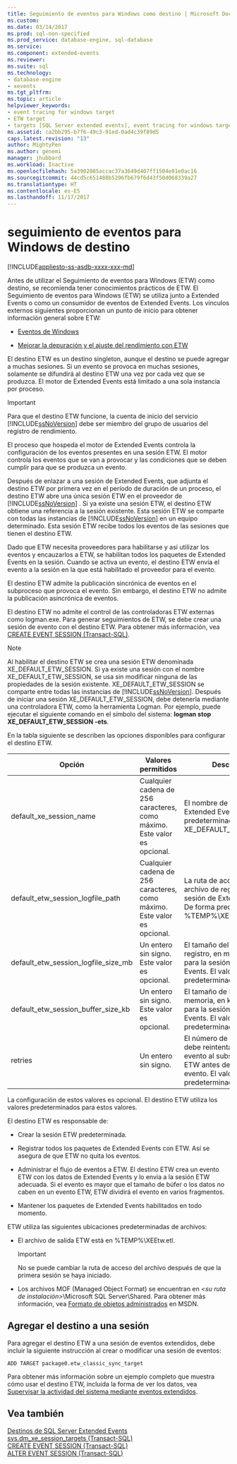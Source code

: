 ```yaml
---
title: Seguimiento de eventos para Windows como destino | Microsoft Docs
ms.custom: 
ms.date: 03/14/2017
ms.prod: sql-non-specified
ms.prod_service: database-engine, sql-database
ms.service: 
ms.component: extended-events
ms.reviewer: 
ms.suite: sql
ms.technology:
- database-engine
- xevents
ms.tgt_pltfrm: 
ms.topic: article
helpviewer_keywords:
- event tracing for windows target
- ETW target
- targets [SQL Server extended events], event tracing for windows target
ms.assetid: ca2bb295-b7f6-49c3-91ed-0ad4c39f89d5
caps.latest.revision: "13"
author: MightyPen
ms.author: genemi
manager: jhubbard
ms.workload: Inactive
ms.openlocfilehash: 5a3902085accac37a3649d407ff1504e01e0ac16
ms.sourcegitcommit: 44cd5c651488b5296fb679f6d43f50d068339a27
ms.translationtype: HT
ms.contentlocale: es-ES
ms.lasthandoff: 11/17/2017
---
```

# <a name="event-tracing-for-windows-target"></a>seguimiento de eventos para Windows de destino
[!INCLUDE[appliesto-ss-asdb-xxxx-xxx-md](../../includes/appliesto-ss-asdb-xxxx-xxx-md.md)]

  Antes de utilizar el Seguimiento de eventos para Windows (ETW) como destino, se recomienda tener conocimientos prácticos de ETW. El Seguimiento de eventos para Windows (ETW) se utiliza junto a Extended Events o como un consumidor de eventos de Extended Events. Los vínculos externos siguientes proporcionan un punto de inicio para obtener información general sobre ETW:  
  
-   [Eventos de Windows](http://go.microsoft.com/fwlink/?LinkId=92380)  
  
-   [Mejorar la depuración y el ajuste del rendimiento con ETW](http://go.microsoft.com/fwlink/?LinkId=92381)  
  
 El destino ETW es un destino singleton, aunque el destino se puede agregar a muchas sesiones. Si un evento se provoca en muchas sesiones, solamente se difundirá al destino ETW una vez por cada vez que se produzca. El motor de Extended Events está limitado a una sola instancia por proceso.  
  
> [!IMPORTANT]  
>  Para que el destino ETW funcione, la cuenta de inicio del servicio [!INCLUDE[ssNoVersion](../../includes/ssnoversion-md.md)] debe ser miembro del grupo de usuarios del registro de rendimiento.  
  
 El proceso que hospeda el motor de Extended Events controla la configuración de los eventos presentes en una sesión ETW. El motor controla los eventos que se van a provocar y las condiciones que se deben cumplir para que se produzca un evento.  
  
 Después de enlazar a una sesión de Extended Events, que adjunta el destino ETW por primera vez en el período de duración de un proceso, el destino ETW abre una única sesión ETW en el proveedor de [!INCLUDE[ssNoVersion](../../includes/ssnoversion-md.md)] . Si ya existe una sesión ETW, el destino ETW obtiene una referencia a la sesión existente. Esta sesión ETW se comparte con todas las instancias de [!INCLUDE[ssNoVersion](../../includes/ssnoversion-md.md)] en un equipo determinado. Esta sesión ETW recibe todos los eventos de las sesiones que tienen el destino ETW.  
  
 Dado que ETW necesita proveedores para habilitarse y así utilizar los eventos y encauzarlos a ETW, se habilitan todos los paquetes de Extended Events en la sesión. Cuando se activa un evento, el destino ETW envía el evento a la sesión en la que está habilitado el proveedor para el evento.  
  
 El destino ETW admite la publicación sincrónica de eventos en el subproceso que provoca el evento. Sin embargo, el destino ETW no admite la publicación asincrónica de eventos.  
  
 El destino ETW no admite el control de las controladoras ETW externas como logman.exe. Para generar seguimientos de ETW, se debe crear una sesión de evento con el destino ETW. Para obtener más información, vea [CREATE EVENT SESSION &#40;Transact-SQL&#41;](../../t-sql/statements/create-event-session-transact-sql.md).  
  
> [!NOTE]  
>  Al habilitar el destino ETW se crea una sesión ETW denominada XE_DEFAULT_ETW_SESSION. Si ya existe una sesión con el nombre XE_DEFAULT_ETW_SESSION, se usa sin modificar ninguna de las propiedades de la sesión existente. XE_DEFAULT_ETW_SESSION se comparte entre todas las instancias de [!INCLUDE[ssNoVersion](../../includes/ssnoversion-md.md)]. Después de iniciar una sesión XE_DEFAULT_ETW_SESSION, debe detenerla mediante una controladora ETW, como la herramienta Logman. Por ejemplo, puede ejecutar el siguiente comando en el símbolo del sistema: **logman stop XE_DEFAULT_ETW_SESSION -ets**.  
  
 En la tabla siguiente se describen las opciones disponibles para configurar el destino ETW.  
  
|Opción|Valores permitidos|Descripción|  
|------------|--------------------|-----------------|  
|default_xe_session_name|Cualquier cadena de 256 caracteres, como máximo. Este valor es opcional.|El nombre de la sesión de Extended Events. De forma predeterminada, es XE_DEFAULT_ETW_SESSION.|  
|default_etw_session_logfile_path|Cualquier cadena de 256 caracteres, como máximo. Este valor es opcional.|La ruta de acceso del archivo de registro para la sesión de Extended Events. De forma predeterminada, es %TEMP%\XEEtw.etl.|  
|default_etw_session_logfile_size_mb|Un entero sin signo. Este valor es opcional.|El tamaño del archivo de registro, en megabytes (MB), para la sesión de Extended Events. El valor predeterminado es 20 MB.|  
|default_etw_session_buffer_size_kb|Un entero sin signo. Este valor es opcional.|El tamaño de búfer en memoria, en kilobytes (kB), para la sesión de Extended Events. El valor predeterminado es 128 kB.|  
|retries|Un entero sin signo.|El número de veces que se debe reintentar publicar el evento al subsistema de ETW antes de quitar el evento. El valor predeterminado es 0.|  
  
 La configuración de estos valores es opcional. El destino ETW utiliza los valores predeterminados para estos valores.  
  
 El destino ETW es responsable de:  
  
-   Crear la sesión ETW predeterminada.  
  
-   Registrar todos los paquetes de Extended Events con ETW. Así se asegura de que ETW no quita los eventos.  
  
-   Administrar el flujo de eventos a ETW. El destino ETW crea un evento ETW con los datos de Extended Events y lo envía a la sesión ETW adecuada. Si el evento es mayor que el tamaño de búfer o los datos no caben en un evento ETW, ETW dividirá el evento en varios fragmentos.  
  
-   Mantener los paquetes de Extended Events habilitados en todo momento.  
  
 ETW utiliza las siguientes ubicaciones predeterminadas de archivos:  
  
-   El archivo de salida ETW está en %TEMP%\XEEtw.etl.  
  
    > [!IMPORTANT]  
    >  No se puede cambiar la ruta de acceso del archivo después de que la primera sesión se haya iniciado.  
  
-   Los archivos MOF (Managed Object Format) se encuentran en *\<su ruta de instalación>*\Microsoft SQL Server\Shared. Para obtener más información, vea [Formato de objetos administrados](http://go.microsoft.com/fwlink/?LinkId=92851) en MSDN.  
  
## <a name="adding-the-target-to-a-session"></a>Agregar el destino a una sesión  
 Para agregar el destino ETW a una sesión de eventos extendidos, debe incluir la siguiente instrucción al crear o modificar una sesión de eventos:  
  
```  
ADD TARGET package0.etw_classic_sync_target  
```  
  
 Para obtener más información sobre un ejemplo completo que muestra cómo usar el destino ETW, incluida la forma de ver los datos, vea [Supervisar la actividad del sistema mediante eventos extendidos](../../relational-databases/extended-events/monitor-system-activity-using-extended-events.md).  
  
## <a name="see-also"></a>Vea también  
 [Destinos de SQL Server Extended Events](http://msdn.microsoft.com/library/e281684c-40d1-4cf9-a0d4-7ea1ecffa384)   
 [sys.dm_xe_session_targets &#40;Transact-SQL&#41;](../../relational-databases/system-dynamic-management-views/sys-dm-xe-session-targets-transact-sql.md)   
 [CREATE EVENT SESSION &#40;Transact-SQL&#41;](../../t-sql/statements/create-event-session-transact-sql.md)   
 [ALTER EVENT SESSION &#40;Transact-SQL&#41;](../../t-sql/statements/alter-event-session-transact-sql.md)  
  
  
